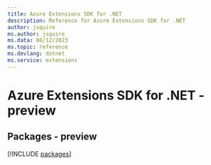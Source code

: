 ```yaml
---
title: Azure Extensions SDK for .NET
description: Reference for Azure Extensions SDK for .NET
author: jsquire
ms.author: jsquire
ms.data: 08/12/2023
ms.topic: reference
ms.devlang: dotnet
ms.service: extensions
---
```

# Azure Extensions SDK for .NET - preview
## Packages - preview
[!INCLUDE [packages](extensions-index.md)]